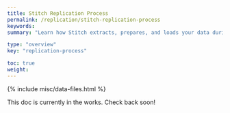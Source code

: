 ```yaml
---
title: Stitch Replication Process
permalink: /replication/stitch-replication-process
keywords: 
summary: "Learn how Stitch extracts, prepares, and loads your data during the replication process."

type: "overview"
key: "replication-process"

toc: true
weight: 
---
```

{% include misc/data-files.html %}

This doc is currently in the works. Check back soon!